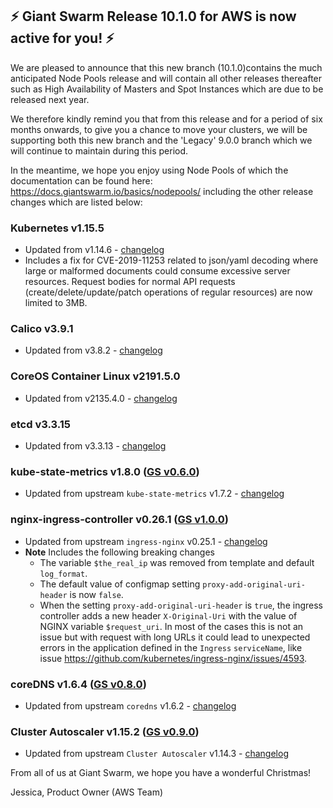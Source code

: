 ## :zap:  Giant Swarm Release 10.1.0 for AWS is now active for you! :zap:

We are pleased to announce that this new branch (10.1.0)contains the much anticipated Node Pools release and will contain all
other releases thereafter such as High Availability of Masters and Spot Instances which are due to be released next year. 

We therefore kindly remind you that from this release and for a period of six months onwards, 
to give you a chance to move your clusters, we will be supporting both this new branch and the 'Legacy' 9.0.0 branch which we will
continue to maintain during this period. 

In the meantime, we hope you enjoy using Node Pools of which the documentation can be found here: https://docs.giantswarm.io/basics/nodepools/ 
including the other release changes which are listed below: 

### Kubernetes v1.15.5
- Updated from v1.14.6 - [changelog](https://github.com/kubernetes/kubernetes/blob/master/CHANGELOG-1.15.md#kubernetes-v115-release-notes)
- Includes a fix for CVE-2019-11253 related to json/yaml decoding where large or malformed documents could consume excessive server resources. Request bodies for normal API requests (create/delete/update/patch operations of regular resources) are now limited to 3MB.

### Calico v3.9.1
- Updated from v3.8.2 - [changelog](https://docs.projectcalico.org/v3.9/release-notes/)

### CoreOS Container Linux v2191.5.0
- Updated from v2135.4.0 - [changelog](https://coreos.com/releases/#2191.5.0)

### etcd v3.3.15
- Updated from v3.3.13 - [changelog](https://github.com/etcd-io/etcd/blob/master/CHANGELOG-3.3.md#v3315-2019-08-19)

### kube-state-metrics v1.8.0 ([GS v0.6.0](https://github.com/giantswarm/kube-state-metrics-app/blob/master/CHANGELOG.md#v060))
- Updated from upstream `kube-state-metrics` v1.7.2 - [changelog](https://github.com/kubernetes/kube-state-metrics/blob/master/CHANGELOG.md#v180--2019-10-)

### nginx-ingress-controller v0.26.1 ([GS v1.0.0](https://github.com/giantswarm/kubernetes-nginx-ingress-controller/blob/master/CHANGELOG.md#100))
- Updated from upstream `ingress-nginx` v0.25.1 - [changelog](https://github.com/kubernetes/ingress-nginx/blob/master/Changelog.md#0261)
- **Note** Includes the following breaking changes
  - The variable `$the_real_ip` was removed from template and default `log_format`.
  - The default value of configmap setting `proxy-add-original-uri-header` is now `false`.
  - When the setting `proxy-add-original-uri-header` is `true`, the ingress controller adds a new header `X-Original-Uri` with the value of NGINX variable `$request_uri`. In most of the cases this is not an issue but with request with long URLs it could lead to unexpected errors in the application defined in the `Ingress` `serviceName`, like issue https://github.com/kubernetes/ingress-nginx/issues/4593.

### coreDNS v1.6.4 ([GS v0.8.0](https://github.com/giantswarm/coredns-app/blob/master/CHANGELOG.md#v080))
- Updated from upstream `coredns` v1.6.2 - [changelog](https://coredns.io/2019/09/27/coredns-1.6.4-release/)

### Cluster Autoscaler v1.15.2 ([GS v0.9.0](https://github.com/giantswarm/cluster-autoscaler-app/blob/master/CHANGELOG.md#v090))
- Updated from upstream `Cluster Autoscaler` v1.14.3 - [changelog](https://github.com/kubernetes/autoscaler/releases/tag/cluster-autoscaler-1.15.2)

From all of us at Giant Swarm, we hope you have a wonderful Christmas!
 
Jessica,
Product Owner (AWS Team) 
